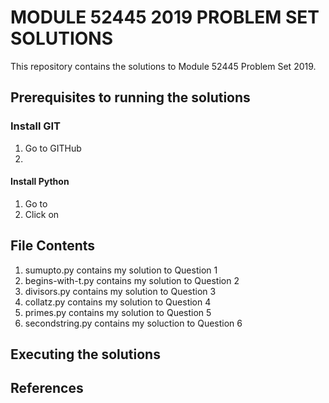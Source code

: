 #   MODULE 52445 2019 PROBLEM SET SOLUTIONS
This repository contains the solutions to Module 52445 Problem Set 2019.

## Prerequisites to running the solutions

### Install GIT
1. Go to GITHub
2. 

#### Install Python
1. Go to 
2. Click on

## File Contents

1. sumupto.py contains my solution to Question 1 
2. begins-with-t.py contains my solution to Question 2
3. divisors.py contains my solution to Question 3
4. collatz.py contains my solution to Question 4
5. primes.py contains my solution to Question 5
6. secondstring.py contains my soluction to Question 6

## Executing the solutions

## References
